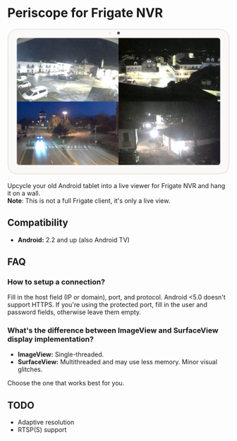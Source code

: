 # Periscope for Frigate NVR

![Matrix view screenshot](screenshots/matrix.png)

Upcycle your old Android tablet into a live viewer for Frigate NVR and hang it on a wall.\
**Note**: This is not a full Frigate client, it's only a live view.

## Compatibility
- **Android:** 2.2 and up (also Android TV)

## FAQ

### How to setup a connection?
Fill in the host field (IP or domain), port, and protocol. Android <5.0 doesn't support HTTPS.
If you're using the protected port, fill in the user and password fields, otherwise leave them empty.

### What's the difference between ImageView and SurfaceView display implementation?
- **ImageView:** Single-threaded.
- **SurfaceView:** Multithreaded and may use less memory. Minor visual glitches.

Choose the one that works best for you.

## TODO
- Adaptive resolution
- RTSP(S) support
